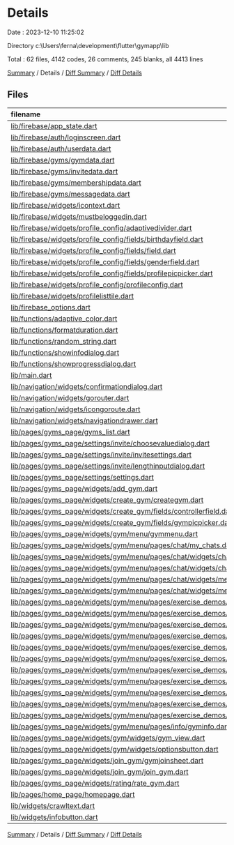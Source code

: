 # Details

Date : 2023-12-10 11:25:02

Directory c:\\Users\\ferna\\development\\flutter\\gymapp\\lib

Total : 62 files,  4142 codes, 26 comments, 245 blanks, all 4413 lines

[Summary](results.md) / Details / [Diff Summary](diff.md) / [Diff Details](diff-details.md)

## Files
| filename | language | code | comment | blank | total |
| :--- | :--- | ---: | ---: | ---: | ---: |
| [lib/firebase/app_state.dart](/lib/firebase/app_state.dart) | Dart | 310 | 6 | 29 | 345 |
| [lib/firebase/auth/loginscreen.dart](/lib/firebase/auth/loginscreen.dart) | Dart | 56 | 1 | 3 | 60 |
| [lib/firebase/auth/userdata.dart](/lib/firebase/auth/userdata.dart) | Dart | 39 | 0 | 1 | 40 |
| [lib/firebase/gyms/gymdata.dart](/lib/firebase/gyms/gymdata.dart) | Dart | 28 | 0 | 1 | 29 |
| [lib/firebase/gyms/invitedata.dart](/lib/firebase/gyms/invitedata.dart) | Dart | 14 | 0 | 1 | 15 |
| [lib/firebase/gyms/membershipdata.dart](/lib/firebase/gyms/membershipdata.dart) | Dart | 14 | 0 | 1 | 15 |
| [lib/firebase/gyms/messagedata.dart](/lib/firebase/gyms/messagedata.dart) | Dart | 28 | 0 | 1 | 29 |
| [lib/firebase/widgets/icontext.dart](/lib/firebase/widgets/icontext.dart) | Dart | 23 | 0 | 3 | 26 |
| [lib/firebase/widgets/mustbeloggedin.dart](/lib/firebase/widgets/mustbeloggedin.dart) | Dart | 15 | 0 | 3 | 18 |
| [lib/firebase/widgets/profile_config/adaptivedivider.dart](/lib/firebase/widgets/profile_config/adaptivedivider.dart) | Dart | 16 | 0 | 3 | 19 |
| [lib/firebase/widgets/profile_config/fields/birthdayfield.dart](/lib/firebase/widgets/profile_config/fields/birthdayfield.dart) | Dart | 55 | 0 | 5 | 60 |
| [lib/firebase/widgets/profile_config/fields/field.dart](/lib/firebase/widgets/profile_config/fields/field.dart) | Dart | 45 | 0 | 3 | 48 |
| [lib/firebase/widgets/profile_config/fields/genderfield.dart](/lib/firebase/widgets/profile_config/fields/genderfield.dart) | Dart | 80 | 0 | 4 | 84 |
| [lib/firebase/widgets/profile_config/fields/profilepicpicker.dart](/lib/firebase/widgets/profile_config/fields/profilepicpicker.dart) | Dart | 124 | 2 | 4 | 130 |
| [lib/firebase/widgets/profile_config/profileconfig.dart](/lib/firebase/widgets/profile_config/profileconfig.dart) | Dart | 137 | 0 | 4 | 141 |
| [lib/firebase/widgets/profilelisttile.dart](/lib/firebase/widgets/profilelisttile.dart) | Dart | 88 | 0 | 4 | 92 |
| [lib/firebase_options.dart](/lib/firebase_options.dart) | Dart | 64 | 12 | 6 | 82 |
| [lib/functions/adaptive_color.dart](/lib/functions/adaptive_color.dart) | Dart | 6 | 0 | 2 | 8 |
| [lib/functions/formatduration.dart](/lib/functions/formatduration.dart) | Dart | 5 | 0 | 1 | 6 |
| [lib/functions/random_string.dart](/lib/functions/random_string.dart) | Dart | 8 | 0 | 2 | 10 |
| [lib/functions/showinfodialog.dart](/lib/functions/showinfodialog.dart) | Dart | 21 | 0 | 2 | 23 |
| [lib/functions/showprogressdialog.dart](/lib/functions/showprogressdialog.dart) | Dart | 16 | 0 | 2 | 18 |
| [lib/main.dart](/lib/main.dart) | Dart | 42 | 0 | 5 | 47 |
| [lib/navigation/widgets/confirmationdialog.dart](/lib/navigation/widgets/confirmationdialog.dart) | Dart | 40 | 0 | 2 | 42 |
| [lib/navigation/widgets/gorouter.dart](/lib/navigation/widgets/gorouter.dart) | Dart | 44 | 0 | 2 | 46 |
| [lib/navigation/widgets/icongoroute.dart](/lib/navigation/widgets/icongoroute.dart) | Dart | 18 | 0 | 2 | 20 |
| [lib/navigation/widgets/navigationdrawer.dart](/lib/navigation/widgets/navigationdrawer.dart) | Dart | 59 | 0 | 3 | 62 |
| [lib/pages/gyms_page/gyms_list.dart](/lib/pages/gyms_page/gyms_list.dart) | Dart | 74 | 1 | 4 | 79 |
| [lib/pages/gyms_page/settings/invite/choosevaluedialog.dart](/lib/pages/gyms_page/settings/invite/choosevaluedialog.dart) | Dart | 90 | 0 | 5 | 95 |
| [lib/pages/gyms_page/settings/invite/invitesettings.dart](/lib/pages/gyms_page/settings/invite/invitesettings.dart) | Dart | 121 | 0 | 4 | 125 |
| [lib/pages/gyms_page/settings/invite/lengthinputdialog.dart](/lib/pages/gyms_page/settings/invite/lengthinputdialog.dart) | Dart | 63 | 0 | 4 | 67 |
| [lib/pages/gyms_page/settings/settings.dart](/lib/pages/gyms_page/settings/settings.dart) | Dart | 40 | 0 | 4 | 44 |
| [lib/pages/gyms_page/widgets/add_gym.dart](/lib/pages/gyms_page/widgets/add_gym.dart) | Dart | 28 | 0 | 3 | 31 |
| [lib/pages/gyms_page/widgets/create_gym/creategym.dart](/lib/pages/gyms_page/widgets/create_gym/creategym.dart) | Dart | 161 | 0 | 5 | 166 |
| [lib/pages/gyms_page/widgets/create_gym/fields/controllerfield.dart](/lib/pages/gyms_page/widgets/create_gym/fields/controllerfield.dart) | Dart | 60 | 0 | 3 | 63 |
| [lib/pages/gyms_page/widgets/create_gym/fields/gympicpicker.dart](/lib/pages/gyms_page/widgets/create_gym/fields/gympicpicker.dart) | Dart | 132 | 2 | 5 | 139 |
| [lib/pages/gyms_page/widgets/gym/menu/gymmenu.dart](/lib/pages/gyms_page/widgets/gym/menu/gymmenu.dart) | Dart | 86 | 0 | 4 | 90 |
| [lib/pages/gyms_page/widgets/gym/menu/pages/chat/my_chats.dart](/lib/pages/gyms_page/widgets/gym/menu/pages/chat/my_chats.dart) | Dart | 59 | 0 | 4 | 63 |
| [lib/pages/gyms_page/widgets/gym/menu/pages/chat/widgets/chat_page.dart](/lib/pages/gyms_page/widgets/gym/menu/pages/chat/widgets/chat_page.dart) | Dart | 96 | 2 | 6 | 104 |
| [lib/pages/gyms_page/widgets/gym/menu/pages/chat/widgets/chat_tile.dart](/lib/pages/gyms_page/widgets/gym/menu/pages/chat/widgets/chat_tile.dart) | Dart | 38 | 0 | 2 | 40 |
| [lib/pages/gyms_page/widgets/gym/menu/pages/chat/widgets/messagecard.dart](/lib/pages/gyms_page/widgets/gym/menu/pages/chat/widgets/messagecard.dart) | Dart | 90 | 0 | 4 | 94 |
| [lib/pages/gyms_page/widgets/gym/menu/pages/chat/widgets/messagetyper.dart](/lib/pages/gyms_page/widgets/gym/menu/pages/chat/widgets/messagetyper.dart) | Dart | 66 | 0 | 5 | 71 |
| [lib/pages/gyms_page/widgets/gym/menu/pages/exercise_demos/demodata.dart](/lib/pages/gyms_page/widgets/gym/menu/pages/exercise_demos/demodata.dart) | Dart | 44 | 0 | 1 | 45 |
| [lib/pages/gyms_page/widgets/gym/menu/pages/exercise_demos/exercisedemo.dart](/lib/pages/gyms_page/widgets/gym/menu/pages/exercise_demos/exercisedemo.dart) | Dart | 39 | 0 | 4 | 43 |
| [lib/pages/gyms_page/widgets/gym/menu/pages/exercise_demos/exercisedemos.dart](/lib/pages/gyms_page/widgets/gym/menu/pages/exercise_demos/exercisedemos.dart) | Dart | 88 | 0 | 5 | 93 |
| [lib/pages/gyms_page/widgets/gym/menu/pages/exercise_demos/interfaces/demomaker.dart](/lib/pages/gyms_page/widgets/gym/menu/pages/exercise_demos/interfaces/demomaker.dart) | Dart | 156 | 0 | 5 | 161 |
| [lib/pages/gyms_page/widgets/gym/menu/pages/exercise_demos/interfaces/extraadvice.dart](/lib/pages/gyms_page/widgets/gym/menu/pages/exercise_demos/interfaces/extraadvice.dart) | Dart | 45 | 0 | 3 | 48 |
| [lib/pages/gyms_page/widgets/gym/menu/pages/exercise_demos/interfaces/video_viewer.dart](/lib/pages/gyms_page/widgets/gym/menu/pages/exercise_demos/interfaces/video_viewer.dart) | Dart | 61 | 0 | 6 | 67 |
| [lib/pages/gyms_page/widgets/gym/menu/pages/exercise_demos/interfaces/videopickfield.dart](/lib/pages/gyms_page/widgets/gym/menu/pages/exercise_demos/interfaces/videopickfield.dart) | Dart | 143 | 0 | 10 | 153 |
| [lib/pages/gyms_page/widgets/gym/menu/pages/exercise_demos/interfaces/widgets/tag.dart](/lib/pages/gyms_page/widgets/gym/menu/pages/exercise_demos/interfaces/widgets/tag.dart) | Dart | 41 | 0 | 3 | 44 |
| [lib/pages/gyms_page/widgets/gym/menu/pages/exercise_demos/interfaces/widgets/videoprogressbar.dart](/lib/pages/gyms_page/widgets/gym/menu/pages/exercise_demos/interfaces/widgets/videoprogressbar.dart) | Dart | 106 | 0 | 4 | 110 |
| [lib/pages/gyms_page/widgets/gym/menu/pages/exercise_demos/interfaces/workareasfield.dart](/lib/pages/gyms_page/widgets/gym/menu/pages/exercise_demos/interfaces/workareasfield.dart) | Dart | 101 | 0 | 4 | 105 |
| [lib/pages/gyms_page/widgets/gym/menu/pages/exercise_demos/viewdemodetails.dart](/lib/pages/gyms_page/widgets/gym/menu/pages/exercise_demos/viewdemodetails.dart) | Dart | 76 | 0 | 3 | 79 |
| [lib/pages/gyms_page/widgets/gym/menu/pages/info/gyminfo.dart](/lib/pages/gyms_page/widgets/gym/menu/pages/info/gyminfo.dart) | Dart | 75 | 0 | 3 | 78 |
| [lib/pages/gyms_page/widgets/gym/widgets/gym_view.dart](/lib/pages/gyms_page/widgets/gym/widgets/gym_view.dart) | Dart | 168 | 0 | 4 | 172 |
| [lib/pages/gyms_page/widgets/gym/widgets/optionsbutton.dart](/lib/pages/gyms_page/widgets/gym/widgets/optionsbutton.dart) | Dart | 31 | 0 | 3 | 34 |
| [lib/pages/gyms_page/widgets/join_gym/gymjoinsheet.dart](/lib/pages/gyms_page/widgets/join_gym/gymjoinsheet.dart) | Dart | 95 | 0 | 4 | 99 |
| [lib/pages/gyms_page/widgets/join_gym/join_gym.dart](/lib/pages/gyms_page/widgets/join_gym/join_gym.dart) | Dart | 77 | 0 | 4 | 81 |
| [lib/pages/gyms_page/widgets/rating/rate_gym.dart](/lib/pages/gyms_page/widgets/rating/rate_gym.dart) | Dart | 82 | 0 | 4 | 86 |
| [lib/pages/home_page/homepage.dart](/lib/pages/home_page/homepage.dart) | Dart | 18 | 0 | 4 | 22 |
| [lib/widgets/crawltext.dart](/lib/widgets/crawltext.dart) | Dart | 63 | 0 | 7 | 70 |
| [lib/widgets/infobutton.dart](/lib/widgets/infobutton.dart) | Dart | 34 | 0 | 3 | 37 |

[Summary](results.md) / Details / [Diff Summary](diff.md) / [Diff Details](diff-details.md)